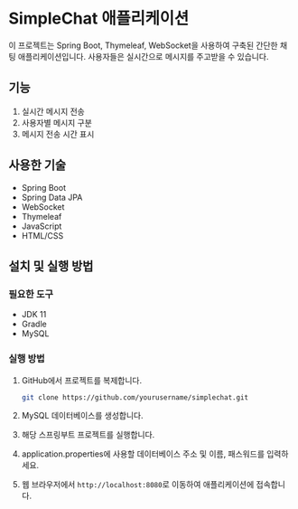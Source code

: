 # SimpleChat 애플리케이션

이 프로젝트는 Spring Boot, Thymeleaf, WebSocket을 사용하여 구축된 간단한 채팅 애플리케이션입니다. 사용자들은 실시간으로 메시지를 주고받을 수 있습니다.

## 기능

1. 실시간 메시지 전송
2. 사용자별 메시지 구분
3. 메시지 전송 시간 표시

## 사용한 기술

- Spring Boot
- Spring Data JPA
- WebSocket
- Thymeleaf
- JavaScript
- HTML/CSS

## 설치 및 실행 방법

### 필요한 도구

- JDK 11
- Gradle
- MySQL

### 실행 방법

1. GitHub에서 프로젝트를 복제합니다.

   ```bash
   git clone https://github.com/yourusername/simplechat.git
   ```

2. MySQL 데이터베이스를 생성합니다.

3. 해당 스프링부트 프로젝트를 실행합니다. 

4. application.properties에 사용할 데이터베이스 주소 및 이름, 패스워드를 입력하세요.

5. 웹 브라우저에서 `http://localhost:8080`로 이동하여 애플리케이션에 접속합니다.
